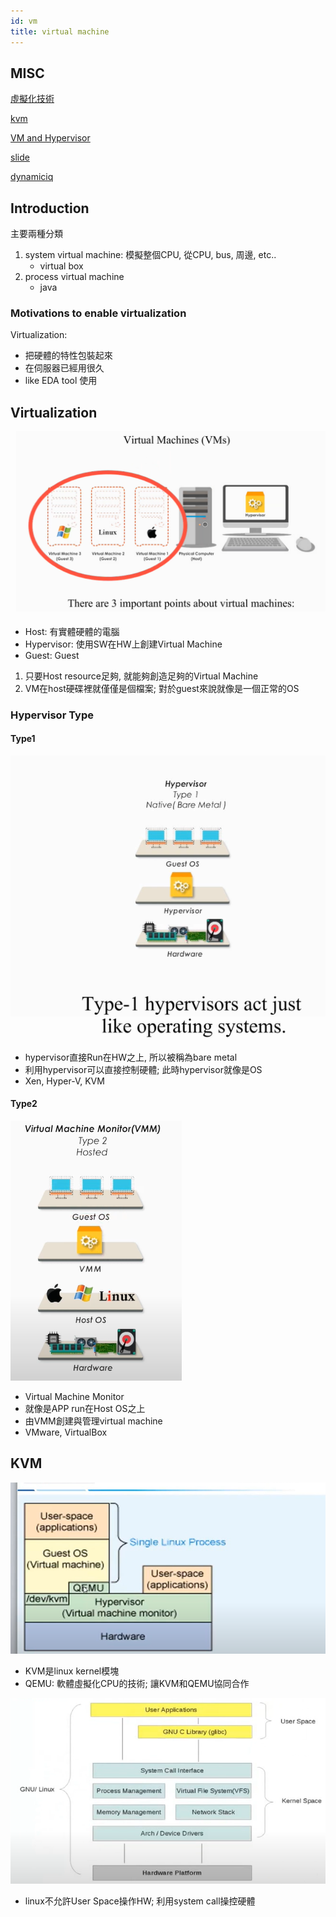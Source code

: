 ```yaml
---
id: vm
title: virtual machine
---
```


## MISC

[虛擬化技術](https://www.youtube.com/watch?v=yzC0BfoPybA&t=1418s)

[kvm](https://www.youtube.com/watch?v=Nruki-Uhi84&list=PLkuKHvw9NmzQkMk9yJHAxQLKMQTBVp_KW&index=3)

[VM and Hypervisor](https://www.youtube.com/watch?v=ISwgVUPH1cs)

[slide](http://hackfoldr.org/arm/https%253A%252F%252Fhackmd.io%252Fs%252Frk4TB4SX-)

[dynamiciq](https://www.cool3c.com/article/124149)

## Introduction

主要兩種分類

1. system virtual machine: 模擬整個CPU, 從CPU, bus, 周邊, etc..
   - virtual box
2. process virtual machine
   - java

### Motivations to enable virtualization

Virtualization:

- 把硬體的特性包裝起來
- 在伺服器已經用很久
- like EDA tool 使用

## Virtualization

![platform](./image/kvm/virtual_machine.png/)

- Host: 有實體硬體的電腦
- Hypervisor: 使用SW在HW上創建Virtual Machine
- Guest: Guest

1. 只要Host resource足夠, 就能夠創造足夠的Virtual Machine
2. VM在host硬碟裡就僅僅是個檔案; 對於guest來說就像是一個正常的OS


### Hypervisor Type

#### Type1

![platform](./image/kvm/type1_hypervisor.png/)

- hypervisor直接Run在HW之上, 所以被稱為bare metal
- 利用hypervisor可以直接控制硬體; 此時hypervisor就像是OS
- Xen, Hyper-V, KVM

#### Type2

![platform](./image/kvm/type2_hypervisor.png/)

- Virtual Machine Monitor
- 就像是APP run在Host OS之上
- 由VMM創建與管理virtual machine
- VMware, VirtualBox


## KVM

![platform](./image/kvm/kvm.png)

- KVM是linux kernel模塊
- QEMU: 軟體虛擬化CPU的技術; 讓KVM和QEMU協同合作

![platform](./image/kvm/linux_arch.png)

- linux不允許User Space操作HW; 利用system call操控硬體
